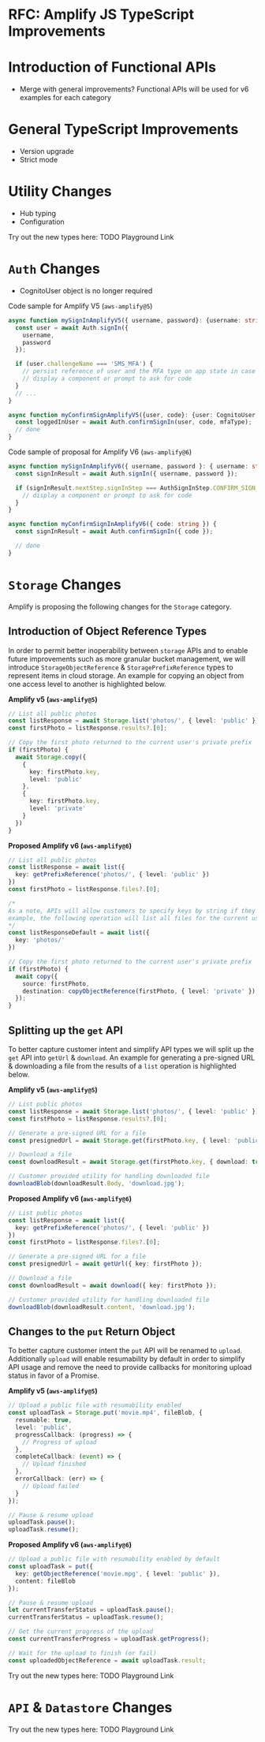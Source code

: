 # RFC: Amplify JS TypeScript Improvements

# Introduction of Functional APIs
- Merge with general improvements? Functional APIs will be used for v6 examples for each category
# General TypeScript Improvements
- Version upgrade
- Strict mode

# Utility Changes
- Hub typing
- Configuration

Try out the new types here: TODO Playground Link

# `Auth` Changes
- CognitoUser object is no longer required

Code sample for Amplify V5 (`aws-amplify@5`)
```TypeScript
async function mySignInAmplifyV5({ username, password}: {username: string, password: string}) {
  const user = await Auth.signIn({
    username,
    password
  });

  if (user.challengeName === 'SMS_MFA') {
    // persist reference of user and the MFA type on app state in case you have multiple options
    // display a component or prompt to ask for code
  }
  // ...
}

async function myConfirmSignAmplifyV5({user, code}: {user: CognitoUser, code: string, mfaType: 'SMS_MFA' | 'SOFTWARE_TOKEN_MFA' }) {
  const loggedInUser = await Auth.confirmSignIn(user, code, mfaType);
  // done
}

```

Code sample of proposal for Amplify V6 (`aws-amplify@6`)
```TypeScript
async function mySignInAmplifyV6({ username, password }: { username: string, password: string }) {
  const signInResult = await Auth.signIn({ username, password });

  if (signInResult.nextStep.signInStep === AuthSignInStep.CONFIRM_SIGN_IN_WITH_SMS_MFA_CODE) {
    // display a component or prompt to ask for code
  }
}

async function myConfirmSignInAmplifyV6({ code: string }) {
  const signInResult = await Auth.confirmSignIn({ code });

  // done
}
```

# `Storage` Changes
Amplify is proposing the following changes for the `Storage` category.

## Introduction of Object Reference Types
In order to permit better inoperability between `storage` APIs and to enable future improvements such as more granular bucket management, we will introduce `StorageObjectReference` & `StoragePrefixReference` types to represent items in cloud storage. An example for copying an object from one access level to another is highlighted below.

**Amplify v5 (`aws-amplify@5`)**
```TypeScript
// List all public photos
const listResponse = await Storage.list('photos/', { level: 'public' });
const firstPhoto = listResponse.results?.[0];

// Copy the first photo returned to the current user's private prefix
if (firstPhoto) {
  await Storage.copy({
    {
      key: firstPhoto.key,
      level: 'public'
    },
    {
      key: firstPhoto.key,
      level: 'private'
    }
  })
}
```

**Proposed Amplify v6 (`aws-amplify@6`)**
```TypeScript
// List all public photos
const listResponse = await list({
  key: getPrefixReference('photos/', { level: 'public' })
})
const firstPhoto = listResponse.files?.[0];

/*
As a note, APIs will allow customers to specify keys by string if they do not need to override the access level. For 
example, the following operation will list all files for the current user.
*/
const listResponseDefault = await list({
  key: 'photos/'
})

// Copy the first photo returned to the current user's private prefix
if (firstPhoto) {
  await copy({
    source: firstPhoto,
    destination: copyObjectReference(firstPhoto, { level: 'private' }),
  });
}
```

## Splitting up the `get` API
To better capture customer intent and simplify API types we will split up the `get` API into `getUrl` & `download`. An example for generating a pre-signed URL & downloading a file from the results of a `list` operation is highlighted below.

**Amplify v5 (`aws-amplify@5`)**
```TypeScript
// List public photos
const listResponse = await Storage.list('photos/', { level: 'public' });
const firstPhoto = listResponse.results?.[0];

// Generate a pre-signed URL for a file
const presignedUrl = await Storage.get(firstPhoto.key, { level: 'public' });

// Download a file
const downloadResult = await Storage.get(firstPhoto.key, { download: true, level: 'public' });

// Customer provided utility for handling downloaded file
downloadBlob(downloadResult.Body, 'download.jpg');
```

**Proposed Amplify v6 (`aws-amplify@6`)**
```TypeScript
// List public photos
const listResponse = await list({
  key: getPrefixReference('photos/', { level: 'public' })
})
const firstPhoto = listResponse.files?.[0];

// Generate a pre-signed URL for a file
const presignedUrl = await getUrl({ key: firstPhoto });

// Download a file
const downloadResult = await download({ key: firstPhoto });

// Customer provided utility for handling downloaded file
downloadBlob(downloadResult.content, 'download.jpg');
```

## Changes to the `put` Return Object
To better capture customer intent the `put` API will be renamed to `upload`. Additionally `upload` will enable resumability by default in order to simplify API usage and remove the need to provide callbacks for monitoring upload status in favor of a Promise.

**Amplify v5 (`aws-amplify@5`)**
```TypeScript
// Upload a public file with resumability enabled
const uploadTask = Storage.put('movie.mp4', fileBlob, {
  resumable: true,
  level: 'public',
  progressCallback: (progress) => {
    // Progress of upload
  },
  completeCallback: (event) => {
    // Upload finished
  },
  errorCallback: (err) => {
    // Upload failed
  }
});

// Pause & resume upload
uploadTask.pause();
uploadTask.resume();
```

**Proposed Amplify v6 (`aws-amplify@6`)**
```TypeScript
// Upload a public file with resumability enabled by default
const uploadTask = put({
  key: getObjectReference('movie.mpg', { level: 'public' }),
  content: fileBlob
});

// Pause & resume upload
let currentTransferStatus = uploadTask.pause();
currentTransferStatus = uploadTask.resume();

// Get the current progress of the upload
const currentTransferProgress = uploadTask.getProgress();

// Wait for the upload to finish (or fail)
const uploadedObjectReference = await uploadTask.result;
```

Try out the new types here: TODO Playground Link
# `API` & `Datastore` Changes

Try out the new types here: TODO Playground Link